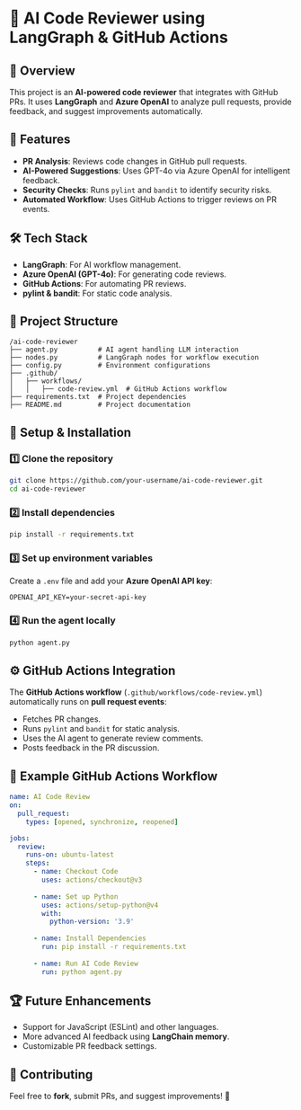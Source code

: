 # 🚀 AI Code Reviewer using LangGraph & GitHub Actions

## 📌 Overview
This project is an **AI-powered code reviewer** that integrates with GitHub PRs. It uses **LangGraph** and **Azure OpenAI** to analyze pull requests, provide feedback, and suggest improvements automatically.

## 🎯 Features
- **PR Analysis**: Reviews code changes in GitHub pull requests.
- **AI-Powered Suggestions**: Uses GPT-4o via Azure OpenAI for intelligent feedback.
- **Security Checks**: Runs `pylint` and `bandit` to identify security risks.
- **Automated Workflow**: Uses GitHub Actions to trigger reviews on PR events.

## 🛠️ Tech Stack
- **LangGraph**: For AI workflow management.
- **Azure OpenAI (GPT-4o)**: For generating code reviews.
- **GitHub Actions**: For automating PR reviews.
- **pylint & bandit**: For static code analysis.

## 📂 Project Structure
```
/ai-code-reviewer
├── agent.py          # AI agent handling LLM interaction
├── nodes.py          # LangGraph nodes for workflow execution
├── config.py         # Environment configurations
├── .github/
│   ├── workflows/
│   │   ├── code-review.yml  # GitHub Actions workflow
├── requirements.txt  # Project dependencies
├── README.md         # Project documentation
```

## 🚀 Setup & Installation
### 1️⃣ Clone the repository
```sh
git clone https://github.com/your-username/ai-code-reviewer.git
cd ai-code-reviewer
```

### 2️⃣ Install dependencies
```sh
pip install -r requirements.txt
```

### 3️⃣ Set up environment variables
Create a `.env` file and add your **Azure OpenAI API key**:
```
OPENAI_API_KEY=your-secret-api-key
```

### 4️⃣ Run the agent locally
```sh
python agent.py
```

## ⚙️ GitHub Actions Integration
The **GitHub Actions workflow** (`.github/workflows/code-review.yml`) automatically runs on **pull request events**:
- Fetches PR changes.
- Runs `pylint` and `bandit` for static analysis.
- Uses the AI agent to generate review comments.
- Posts feedback in the PR discussion.

## 📜 Example GitHub Actions Workflow
```yaml
name: AI Code Review
on:
  pull_request:
    types: [opened, synchronize, reopened]

jobs:
  review:
    runs-on: ubuntu-latest
    steps:
      - name: Checkout Code
        uses: actions/checkout@v3
      
      - name: Set up Python
        uses: actions/setup-python@v4
        with:
          python-version: '3.9'
      
      - name: Install Dependencies
        run: pip install -r requirements.txt
      
      - name: Run AI Code Review
        run: python agent.py
```

## 🏆 Future Enhancements
- Support for JavaScript (ESLint) and other languages.
- More advanced AI feedback using **LangChain memory**.
- Customizable PR feedback settings.

## 🤝 Contributing
Feel free to **fork**, submit PRs, and suggest improvements! 🚀


